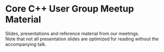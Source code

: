 # Core C++ User Group Meetup Material

Slides, presentations and reference material from our meetings.  
Note that not all presentation slides are optimized for reading without the accompanying talk.
